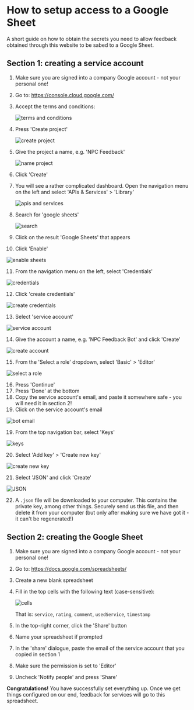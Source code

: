 # How to setup access to a Google Sheet

A short guide on how to obtain the secrets you need to allow feedback obtained through this website to be sabed to a Google Sheet.

## Section 1: creating a service account

1. Make sure you are signed into a company Google account - not your personal one!
2. Go to: https://console.cloud.google.com/
3. Accept the terms and conditions:

   ![terms and conditions](sheets-1.png)

4. Press 'Create project'

   ![create project](sheets-2.png)

5. Give the project a name, e.g. 'NPC Feedback'

   ![name project](sheets-3.png)

6. Click 'Create'
7. You will see a rather complicated dashboard. Open the navigation menu on the left and select 'APIs & Services' > 'Library'

   ![apis and services](sheets-4.png)

8. Search for 'google sheets'

   ![search](sheets-5.png)

9. Click on the result 'Google Sheets' that appears
10. Click 'Enable'

   ![enable sheets](sheets-6.png)

11. From the navigation menu on the left, select 'Credentials'

   ![credentials](sheets-7.png)

12. Click 'create credentials'

   ![create credentials](sheets-8.png)

13. Select 'service account'

   ![service account](sheets-9.png)

14. Give the account a name, e.g. 'NPC Feedback Bot' and click 'Create'

   ![create account](sheets-10.png)

15. From the 'Select a role' dropdown, select 'Basic' > 'Editor'

   ![select a role](sheets-11.png)

16. Press 'Continue'
17. Press 'Done' at the bottom
18. Copy the service account's email, and paste it somewhere safe - you will need it in section 2!
19. Click on the service account's email

   ![bot email](sheets-12.png)

19. From the top navigation bar, select 'Keys'

   ![keys](sheets-13.png)

20. Select 'Add key' > 'Create new key'

   ![create new key](sheets-14.png)

21. Select 'JSON' and click 'Create'

   ![JSON](sheets-15.png)

22. A `.json` file will be downloaded to your computer. This contains the private key, among other things. Securely send us this file, and then
    delete it from your computer (but only after making sure we have got it - it can't be regenerated!)

## Section 2: creating the Google Sheet

1. Make sure you are signed into a company Google account - not your personal one!
2. Go to: https://docs.google.com/spreadsheets/
3. Create a new blank spreadsheet
4. Fill in the top cells with the following text (case-sensitive):

   ![cells](sheets-16.png)

   That is: `service`, `rating`, `comment`, `usedService`, `timestamp`

5. In the top-right corner, click the 'Share' button
6. Name your spreadsheet if prompted
7. In the 'share' dialogue, paste the email of the service account that you copied in section 1
8. Make sure the permission is set to 'Editor'
9. Uncheck 'Notify people' and press 'Share'

**Congratulations!** You have successfully set everything up. Once we get things configured on our end, feedback for services will go to this spreadsheet.
